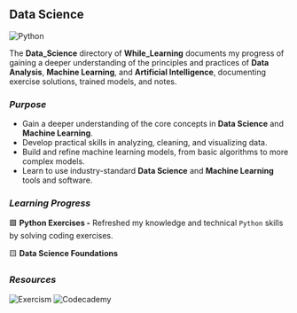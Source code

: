 ## Data Science

![Python](https://img.shields.io/badge/python-3670A0?style=for-the-badge&logo=python&logoColor=ffdd54)

The **Data_Science** directory of **While_Learning** documents my progress of gaining a deeper understanding of the principles
and practices of **Data Analysis**, **Machine Learning**, and **Artificial Intelligence**, documenting exercise solutions, trained
models, and notes.

### _Purpose_
- Gain a deeper understanding of the core concepts in **Data Science** and **Machine Learning**.
- Develop practical skills in analyzing, cleaning, and visualizing data.
- Build and refine machine learning models, from basic algorithms to more complex models.
- Learn to use industry-standard **Data Science** and **Machine Learning** tools and software.

### _Learning Progress_

🟩 **Python Exercises -** Refreshed my knowledge and technical `Python` skills by solving coding exercises.

🟨 **Data Science Foundations**

### _Resources_

![Exercism](https://img.shields.io/badge/Exercism-009CAB?style=for-the-badge&logo=exercism&logoColor=white)
![Codecademy](https://img.shields.io/badge/Codecademy-FFF0E5?style=for-the-badge&logo=codecademy&logoColor=1F243A)
